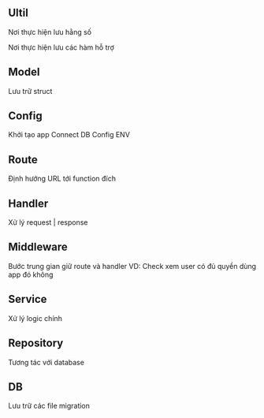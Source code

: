 ## Ultil
Nơi thực hiện lưu hằng số

Nơi thực hiện lưu các hàm hỗ trợ

## Model
Lưu trữ struct

## Config
Khởi tạo app
Connect DB
Config ENV

## Route
Định hướng URL tới function đích

## Handler
Xử lý request | response

## Middleware
Bước trung gian giữ route và handler 
VD: Check xem user có đủ quyền dùng app đó không

## Service
Xử lý logic chính

## Repository
Tương tác với database 

## DB
Lưu trữ các file migration